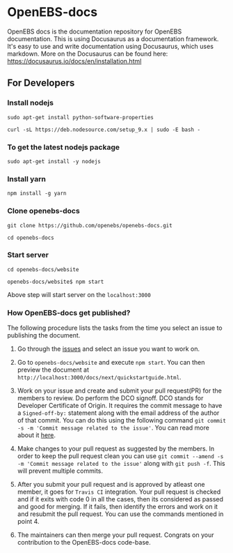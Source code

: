 # OpenEBS-docs

OpenEBS docs is the documentation repository for OpenEBS documentation. This is using Docusaurus as a documentation framework. It's easy to use and write documentation using Docusaurus, which uses markdown.
More on the Docusaurus can be found here: https://docusaurus.io/docs/en/installation.html


## For Developers

### Install nodejs

```
sudo apt-get install python-software-properties

curl -sL https://deb.nodesource.com/setup_9.x | sudo -E bash -
```

### To get the latest nodejs package

```
sudo apt-get install -y nodejs
```


### Install yarn

```
npm install -g yarn
```

### Clone openebs-docs

```
git clone https://github.com/openebs/openebs-docs.git

cd openebs-docs
```

### Start server

```
cd openebs-docs/website

openebs-docs/website$ npm start
```

Above step will start server on the `localhost:3000`

### How OpenEBS-docs get published?

The following procedure lists the tasks from the time you select an issue to publishing the document.

1. Go through the [issues](https://github.com/openebs/openebs-docs/issues/) and select an issue you want to work on.

2. Go to `openebs-docs/website` and execute `npm start`. You can then preview the document at `http://localhost:3000/docs/next/quickstartguide.html`.

3. Work on your issue and create and submit your pull request(PR) for the members to review. Do perform the DCO signoff. DCO stands for Developer Certificate of Origin. It requires the commit message to have a `Signed-off-by:` statement along with the email address of the author of that commit. You can do this using the following command `git commit -s -m 'Commit message related to the issue'`. You can read more about it [here](https://github.com/probot/dco#how-it-works).

4. Make changes to your pull request as suggested by the members. In order to keep the pull request clean you can use `git commit --amend -s -m 'Commit message related to the issue'` along with `git push -f`. This will prevent multiple commits.

5. After you submit your pull request and is approved by atleast one member, it goes for `Travis CI` integration. Your pull request is checked and if it exits with code 0 in all the cases, then its considered as passed and good for merging. If it fails, then identify the errors and work on it and resubmit the pull request. You can use the commands mentioned in point 4.

6. The maintainers can then merge your pull request. Congrats on your contribution to the OpenEBS-docs code-base.
